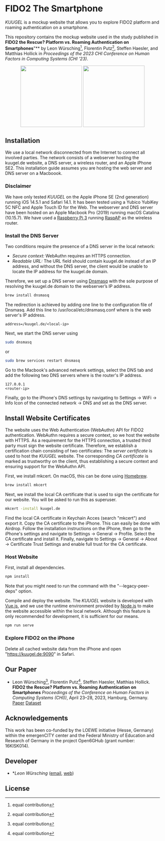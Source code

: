 # FIDO2 The Smartphone

*KUUGEL* is a mockup website that allows you to explore FIDO2 platform and roaming authentication on a smartphone.

This repository contains the mockup website used in the study published in **FIDO2 the Rescue? Platform vs. Roaming Authentication on Smartphones**"** by Leon Würsching[^1], Florentin Putz[^1], Steffen Haesler, and Matthias Hollick in *Proceedings of the 2023 CHI Conference on Human Factors in Computing Systems (CHI ’23)*.


<p align="center">
  <img src="./graphics/register.png" width=200px>
  <img src="./graphics/login.png" width=200px>
</p>

## Installation

We use a local network disconnected from the Internet to connect all involved parties.
The network consists of a webserver hosting the kuugel.de website, a DNS server, a wireless router, and an Apple iPhone SE2.
This installation guide assumes you are hosting the web server and DNS server on a Macboook.

### Disclaimer
We have only tested *KUUGEL* on the Apple iPhone SE (2nd generation) running iOS 14.5.1 and Safari 14.1.
It has been tested using a Yubico YubiKey 5C NFC and Apple Touch ID for the Web.
The webserver and DNS server have been hosted on an Apple Macbook Pro (2019) running macOS Catalina (10.15.7).
We have used a [Raspberry Pi 3](https://www.raspberrypi.org/) running [RaspAP](https://github.com/RaspAP/raspap-webgui) as the wireless router.

### Install the DNS Server

Two conditions require the presence of a DNS server in the local network:
- _Secure context:_ WebAuthn requires an HTTPS connection.
- _Readable URL:_ The URL field should contain kuugel.de instead of an IP address, and without the DNS server, the client would be unable to locate the IP address for the kuugel.de domain.

Therefore, we set up a DNS server using [Dnsmasq](https://dnsmasq.org) with the sole purpose of resolving the kuugel.de domain to the webserver’s IP address.
```bash
brew install dnsmasq
```

The redirection is achieved by adding one line to the configuration file of Dnsmasq.
Add this line to /usr/local/etc/dnsmasq.conf where <local-ip> is the web server's IP address.
```
address=/kuugel.de/<local-ip>
```

Next, we start the DNS server using
```bash
sudo dnsmasq
```
or
```bash
sudo brew services restart dnsmasq
```

Go to the Macbook's advanced network settings, select the DNS tab and add the following two DNS servers where <router-ip> is the router's IP address.
```
127.0.0.1
<router-ip>
```

Finally, go to the iPhone's DNS settings by navigating to Settings -> WiFi -> Info Icon of the connected network -> DNS and set <local-ip> as the DNS server.

## Install Website Certificates

The website uses the Web Authentication (WebAuthn) API for FIDO2 authentication.
WebAuthn requires a secure context, so we host the website with HTTPS.
As a requirement for the HTTPS connection, a trusted third party must sign the website certificate.
Therefore, we establish a certification chain consisting of two certificates:
The _server certificate_ is used to host the *KUUGEL* website.
The corresponding _CA certificate_ is marked as trustworthy on the client, thus establishing a secure context and ensuring support for the WebAuthn API.

First, we install mkcert. On macOS, this can be done using [Homebrew](https://brew.sh).
```bash
brew install mkcert
```
Next, we install the local CA certificate that is used to sign the certificate for our website. You will be asked to run this as superuser.
```bash
mkcert -install kuugel.de
```

Find the local CA certificate in Keychain Acces (search "mkcert") and export it.
Copy the CA certificate to the iPhone. This can easily be done with Airdrop.
Follow the installation instructions on the iPhone, then go to the iPhone's settings and navigate to Settings -> General -> Profile.
Select the CA certificate and install it.
Finally, navigate to Settings -> General -> About -> Certificate Trust Settings and enable full trust for the CA certificate.

### Host Website
First, install all dependencies.
```bash
npm install
```
Note that you might need to run the command with the "--legacy-peer-deps" option.

Compile and deploy the website.
The *KUUGEL* website is developed with [Vue.js](https://vuejs.org), and we use the runtime environment provided by [Node.js](https://nodejs.org/en/) to make the website accessible within the local network.
Although this feature is only recommended for development, it is sufficient for our means.
```bash
npm run serve
```

### Explore FIDO2 on the iPhone
Delete all cached website data from the iPhone and open "https://kuugel.de:9090" in Safari.

## Our Paper

* Leon Würsching[^1], Florentin Putz[^1], Steffen Haesler, Matthias Hollick. **FIDO2 the Rescue? Platform vs. Roaming Authentication on Smartphones** *Proceedings of the Conference on Human Factors in Computing Systems (CHI))*, April 23–28, 2023, Hamburg, Germany. [Paper](https://doi.org/10.1145/3544548.3580993) [Dataset](https://doi.org/10.5281/zenodo.7572697)

[^1]: equal contribution

## Acknowledgements
This work has been co-funded by the LOEWE initiative (Hesse, Germany) within the emergenCITY center and the Federal Ministry of Education and Research of Germany in the project Open6GHub (grant number: 16KISK014).


## Developer

* **Leon Würsching* ([email](mailto:lwuersching@seemoo.tu-darmstadt.de), [web](https://www.seemoo.tu-darmstadt.de/team/lwuersching/))

## License

